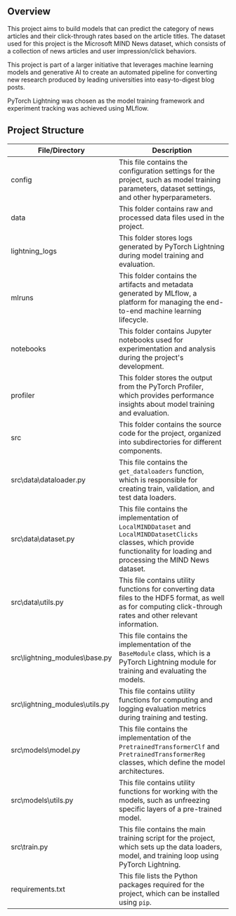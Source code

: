 ## Overview

This project aims to build models that can predict the category of news articles and their click-through rates based on the article titles. The dataset used for this project is the Microsoft MIND News dataset, which consists of a collection of news articles and user impression/click behaviors. 

This project is part of a larger initiative that leverages machine learning models and generative AI to create an automated pipeline for converting new research produced by leading universities into easy-to-digest blog posts.

PyTorch Lightning was chosen as the model training framework and experiment tracking was achieved using MLflow.


## Project Structure

| File/Directory | Description |
|-|-|
| config | This file contains the configuration settings for the project, such as model training parameters, dataset settings, and other hyperparameters.|
| data | This folder contains raw and processed data files used in the project. |
| lightning_logs | This folder stores logs generated by PyTorch Lightning during model training and evaluation. |
| mlruns | This folder contains the artifacts and metadata generated by MLflow, a platform for managing the end-to-end machine learning lifecycle. |
| notebooks | This folder contains Jupyter notebooks used for experimentation and analysis during the project's development. |
| profiler | This folder stores the output from the PyTorch Profiler, which provides performance insights about model training and evaluation. |
| src | This folder contains the source code for the project, organized into subdirectories for different components. |
| src\data\dataloader.py | This file contains the `get_dataloaders` function, which is responsible for creating train, validation, and test data loaders. |
| src\data\dataset.py | This file contains the implementation of `LocalMINDDataset` and `LocalMINDDatasetClicks` classes, which provide functionality for loading and processing the MIND News dataset. |
| src\data\utils.py | This file contains utility functions for converting data files to the HDF5 format, as well as for computing click-through rates and other relevant information. |
| src\lightning_modules\base.py | This file contains the implementation of the `BaseModule` class, which is a PyTorch Lightning module for training and evaluating the models. |
| src\lightning_modules\utils.py | This file contains utility functions for computing and logging evaluation metrics during training and testing. |
| src\models\model.py | This file contains the implementation of the `PretrainedTransformerClf` and `PretrainedTransformerReg` classes, which define the model architectures. |
| src\models\utils.py | This file contains utility functions for working with the models, such as unfreezing specific layers of a pre-trained model. |
| src\train.py | This file contains the main training script for the project, which sets up the data loaders, model, and training loop using PyTorch Lightning. |
| requirements.txt | This file lists the Python packages required for the project, which can be installed using `pip`. |